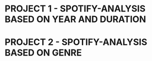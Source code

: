 # PROJECT 1 - SPOTIFY-ANALYSIS BASED ON YEAR AND DURATION
# PROJECT 2 - SPOTIFY-ANALYSIS BASED ON GENRE
